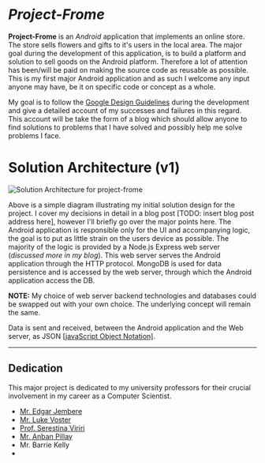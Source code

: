 # ***Project-Frome***

**Project-Frome** is an *Android* application that implements an online store. The store sells flowers and gifts to it's users in the local area. The major goal during the development of this application, is to build a platform and solution to sell goods on the Android platform. Therefore a lot of attention has been/will be paid on making the source code as reusable as possible. This is my first major Android application and as such I welcome any input anyone may have, be it on specific code or concept as a whole. 

My goal is to follow the [Google Design Guidelines](https://developer.android.com/design/index.html) during the development and give a detailed account of my successes and failures in this regard. This account will be take the form of a blog which should allow anyone to find solutions to problems that I have solved and possibly help me solve problems I face. 

# Solution Architecture (v1)

![Solution Architecture for project-frome](https://lh3.googleusercontent.com/26okLLBUsTiSWomjmUr4jEaK9sny5EAV9AOZFj8lM954LC4NqE0pMKJzRv6JWv_s_rQL_X7Y_jfd)

Above is a simple diagram illustrating my initial solution design for the project. I cover my decisions in detail in a blog post [TODO: insert blog post address here], however I'll briefly go over the major points here. The Android application is responsible only for the UI and accompanying logic, the goal is to put as little strain on the users device as possible. The majority of the logic is provided by a Node.js Express web server (*discussed more in my blog*). This web server serves the Android application through the HTTP protocol. MongoDB is used for data persistence and is accessed by the web server, through which the Android application access the DB.

**NOTE:** My choice of web server backend technologies and databases could be swapped out with your own choice. The underlying concept will remain the same.

Data is sent and received, between the Android application and the Web server, as JSON [[javaScript Object Notation]](https://www.json.org/).


----------
## Dedication
This major project is dedicated to my university professors for their crucial involvement in my career as a Computer Scientist.

 - [Mr. Edgar Jembere](http://computerscience.ukzn.ac.za/Staff1/EdgarJembere.aspx)
 - [Mr. Luke Voster](http://computerscience.ukzn.ac.za/Staff1/LukeVorster.aspx)
 - [Prof. Serestina Viriri](http://computerscience.ukzn.ac.za/Staff1/SerestinaViriri.aspx)
 - [Mr. Anban Pillay](http://computerscience.ukzn.ac.za/Staff1/AnbanPillay.aspx)
 - Mr. Barrie Kelly
 - 

<!--stackedit_data:
eyJoaXN0b3J5IjpbLTE1MTkxNjUxMTddfQ==
-->